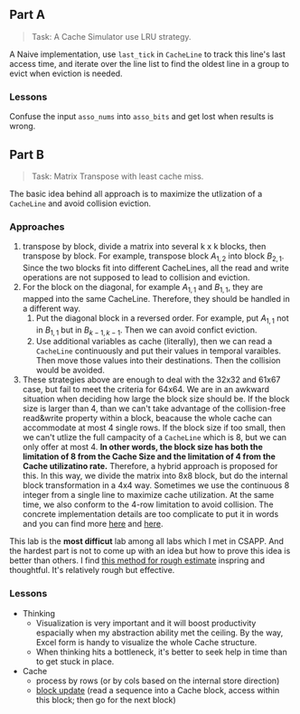 ## Part A

> Task: A Cache Simulator use LRU strategy.

A Naive implementation, use `last_tick` in `CacheLine` to track this line's last access time, and iterate over the line list to find the oldest line in a group to evict when eviction is needed.

### Lessons

Confuse the input `asso_nums` into `asso_bits` and get lost when results is wrong.


## Part B

> Task: Matrix Transpose with least cache miss.

The basic idea behind all approach is to maximize the utlization of a `CacheLine` and avoid collision eviction. 


### Approaches

1. transpose by block, divide a matrix into several k x k blocks, then transpose by block. For example, transpose block $A_{1,2}$ into block $B_{2,1}$. Since the two blocks fit into different CacheLines, all the read and write operations are not supposed to lead to collision and eviction.
2. For the block on the diagonal, for example $A_{1,1}$ and $B_{1,1}$, they are mapped into the same CacheLine. Therefore, they should be handled in a different way.
   1. Put the diagonal block in a reversed order. For example, put $A_{1,1}$ not in $B_{1,1}$ but in $B_{k-1,k-1}$. Then we can avoid confict eviction.
   2. Use additional variables as cache (literally), then we can read a `CacheLine` continuously and put their values in temporal varaibles. Then move those values into their destinations. Then the collision would be avoided.
3. These strategies above are enough to deal with the 32x32 and 61x67 case, but fail to meet the criteria for 64x64. We are in an awkward situation when deciding how large the block size should be. If the block size is larger than 4, than we can't take advantage of the collision-free read&write property within a block, beacause the whole cache can accommodate at most 4 single rows. If the block size if too small, then we can't utlize the full campacity of a `CacheLine` which is 8, but we can only offer at most 4.  **In other words, the block size has both the limitation of 8 from the Cache Size and the limitation of 4 from the Cache utilizatino rate.**
Therefore, a hybrid approach is proposed for this. In this way, we divide the matrix into 8x8 block, but do the internal block transformation in a 4x4 way.
Sometimes we use the continuous 8 integer from a single line to maximize cache utilization. At the same time, we also conform to the 4-row limitation to avoid collision. The concrete implementation details are too complicate to put it in words and you can find more [here](https://www.cnblogs.com/liqiuhao/p/8026100.html) and [here](https://zhuanlan.zhihu.com/p/28585726).


This lab is the **most difficut** lab among all labs which I met in CSAPP. And the hardest part is not to come up with an idea but how to prove this idea is better than others. I find [this method for rough estimate](https://zhuanlan.zhihu.com/p/28585726) inspring and thoughtful. It's relatively rough but effective.


### Lessons

- Thinking
  - Visualization is very important and it will boost productivity espacially when my abstraction ability met the ceiling. By the way, Excel form is handy to visualize the whole Cache structure.
  - When thinking hits a bottleneck, it's better to seek help in time than to get stuck in place.
- Cache
  - process by rows (or by cols based on the internal store direction)
  - [block update](http://csapp.cs.cmu.edu/2e/waside/waside-blocking.pdf) (read a sequence into a Cache block, access within this block; then go for the next block)
